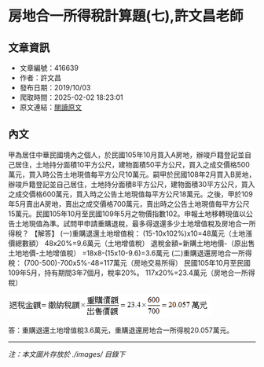 # 房地合一所得稅計算題(七),許文昌老師

## 文章資訊
- 文章編號：416639
- 作者：許文昌
- 發布日期：2019/10/03
- 爬取時間：2025-02-02 18:23:01
- 原文連結：[閱讀原文](https://real-estate.get.com.tw/Columns/detail.aspx?no=416639)

## 內文
甲為居住中華民國境內之個人，於民國105年10月買入A房地，辦竣戶籍登記並自己居住，土地持分面積10平方公尺，建物面積50平方公尺，買入之成交價格500萬元，買入時公告土地現值每平方公尺10萬元。嗣甲於民國108年2月買入B房地，辦竣戶籍登記並自己居住，土地持分面積8平方公尺，建物面積30平方公尺，買入之成交價格600萬元，買入時之公告土地現值每平方公尺18萬元。之後，甲於109年5月賣出A房地，賣出之成交價格700萬元，賣出時之公告土地現值每平方公尺15萬元。民國105年10月至民國109年5月之物價指數102。申報土地移轉現值以公告土地現值為準。試問甲申請重購退稅，最多得退還多少土地增值稅及房地合一所得稅？
【解答】
(一)重購退還土地增值稅：
(15-10x102%)x10=48萬元（土地漲價總數額）
48x20%=9.6萬元（土地增值稅）
退稅金額=新購土地地價-（原出售土地地價-土地增值稅）
=18x8-(15x10-9.6)=3.6萬元
(二)重購退還房地合一所得稅：
(700-500)-700x5%-48=117萬元（房地交易所得）
民國105年10月至民國109年5月，持有期間3年7個月，稅率20%。
117x20%=23.4萬元（房地合一所得稅）

![圖片](./images/416639_fe53b7d2.png)

答：重購退還土地增值稅3.6萬元，重購退還房地合一所得稅20.057萬元。

---
*注：本文圖片存放於 ./images/ 目錄下*
